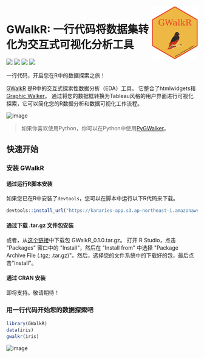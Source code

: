 <img src="./img/hex_logo.png" align="right" alt="logo" width="120" height = "139" style = "border: none; float: right;">

# GWalkR: 一行代码将数据集转化为交互式可视化分析工具

![](https://img.shields.io/github/actions/workflow/status/kanaries/GWalkR/web-app-build.yml?style=flat-square)
![](https://img.shields.io/github/license/kanaries/GWalkR?style=flat-square)
[![](https://img.shields.io/badge/twitter-kanaries_data-03A9F4?style=flat-square&logo=twitter)](https://twitter.com/kanaries_data)
[![](https://img.shields.io/discord/987366424634884096?color=%237289da&label=Discord&logo=discord&logoColor=white&style=flat-square)](https://discord.gg/WWHraZ8SeV)

一行代码，开启您在R中的数据探索之旅！

[GWalkR](https://github.com/Kanaries/GWalkR) 是R中的交互式探索性数据分析（EDA）工具。
它整合了htmlwidgets和 [Graphic Walker](https://github.com/Kanaries/graphic-walker)。
通过将您的数据框转换为Tableau风格的用户界面进行可视化探索，它可以简化您的R数据分析和数据可视化工作流程。


<img width="1437" alt="image" src="https://github.com/Bruceshark/GWalkR/assets/33870780/26967dda-57c0-4abd-823c-63037c8f5168">

> 如果你喜欢使用Python，你可以在Python中使用[PyGWalker](https://github.com/Kanaries/pygwalker)。

## 快速开始

### 安装 GWalkR

#### 通过运行R脚本安装

如果您已在R中安装了`devtools`，您可以在脚本中运行以下R代码来下载。

```R
devtools::install_url("https://kanaries-app.s3.ap-northeast-1.amazonaws.com/oss/gwalkr/GWalkR_0.1.0.tar.gz")
```

#### 通过下载 .tar.gz 文件包安装

或者，从[这个链接](https://kanaries-app.s3.ap-northeast-1.amazonaws.com/oss/gwalkr/GWalkR_0.1.0.tar.gz)中下载包 GWalkR_0.1.0.tar.gz。
打开 R Studio，点击 "Packages" 窗口中的 "Install"，然后在 "Install from" 中选择 "Package Archive File (.tgz; .tar.gz)"。然后，选择您的文件系统中的下载好的包，最后点击"Install"。

#### 通过 CRAN 安装

即将支持。敬请期待！


### 用一行代码开始您的数据探索吧

```R
library(GWalkR)
data(iris)
gwalkr(iris)
```

<img width="1437" alt="image" src="https://github.com/Bruceshark/GWalkR/assets/33870780/718d8ff6-4ad5-492d-9afb-c4ed67573f51">

